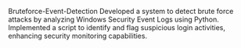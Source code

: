 Bruteforce-Event-Detection
Developed a system to detect brute force attacks by analyzing Windows Security Event Logs using Python. Implemented a script to identify and flag suspicious login activities, enhancing security monitoring capabilities.

